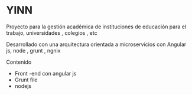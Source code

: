 # YINN

Proyecto para la gestión académica de instituciones de educación para el trabajo, universidades , colegios , etc

Desarrollado con una arquitectura orientada a microservicios  con Angular js, node , grunt , ngnix

Contenido
 * Front -end con angular js
 * Grunt file
 * nodejs